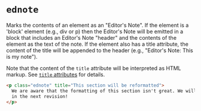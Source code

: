 # `ednote`

Marks the contents of an element as an "Editor's Note". If the element is a 'block' element (e.g., div or p) then the Editor's Note will be emitted in a block that includes an Editor's Note "header" and the contents of the element as the text of the note. If the element also has a title attribute, the content of the title will be appended to the header (e.g., "Editor's Note: This is my note").

Note that the content of the `title` attribute will be interpreted as HTML markup. See [`title` attributes](title-attributes) for details.

```html "example": "An Editor's note."
<p class="ednote" title="This section will be reformatted">
  We are aware that the formatting of this section isn't great. We will fix it
  in the next revision!
</p>
```

